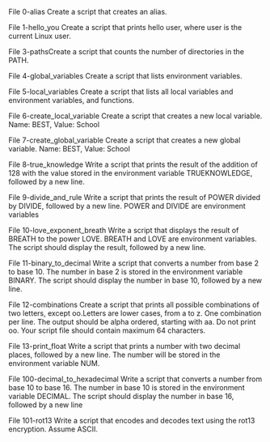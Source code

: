 File 0-alias Create a script that creates an alias.

File 1-hello_you Create a script that prints hello user, where user is the current Linux user.

File 3-pathsCreate a script that counts the number of directories in the PATH.

File 4-global_variables Create a script that lists environment variables.

File 5-local_variables Create a script that lists all local variables and environment variables, and functions.

File 6-create_local_variable Create a script that creates a new local variable. Name: BEST, Value: School

File 7-create_global_variable Create a script that creates a new global variable. Name: BEST, Value: School

File 8-true_knowledge Write a script that prints the result of the addition of 128 with the value stored in the environment variable TRUEKNOWLEDGE, followed by a new line.

File 9-divide_and_rule Write a script that prints the result of POWER divided by DIVIDE, followed by a new line. POWER and DIVIDE are environment variables

File 10-love_exponent_breath Write a script that displays the result of BREATH to the power LOVE. BREATH and LOVE are environment variables. The script should display the result, followed by a new line.

File 11-binary_to_decimal Write a script that converts a number from base 2 to base 10. The number in base 2 is stored in the environment variable BINARY. The script should display the number in base 10, followed by a new line.

File 12-combinations Create a script that prints all possible combinations of two letters, except oo.Letters are lower cases, from a to z. One combination per line. The output should be alpha ordered, starting with aa. Do not print oo. Your script file should contain maximum 64 characters.

File 13-print_float Write a script that prints a number with two decimal places, followed by a new line. The number will be stored in the environment variable NUM. 

File 100-decimal_to_hexadecimal Write a script that converts a number from base 10 to base 16. The number in base 10 is stored in the environment variable DECIMAL. The script should display the number in base 16, followed by a new line

File 101-rot13 Write a script that encodes and decodes text using the rot13 encryption. Assume ASCII.
